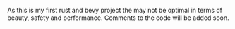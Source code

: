 As this is my first rust and bevy project the may not be optimal in terms of beauty, safety and performance. Comments to the code will be added soon.
